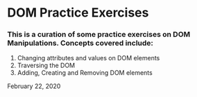 # DOM Practice Exercises

### This is a curation of some practice exercises on DOM Manipulations. Concepts covered include:

1. Changing attributes and values on DOM elements
2. Traversing the DOM
3. Adding, Creating and Removing DOM elements

February 22, 2020

